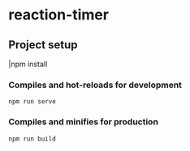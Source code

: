 # reaction-timer

## Project setup
|npm install


### Compiles and hot-reloads for development
```
npm run serve
```

### Compiles and minifies for production
```
npm run build
```


